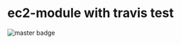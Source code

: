# ec2-module with travis test

![master badge](https://travis-ci.org/chavo1/terraform-travis-ec2.svg?branch=master)
